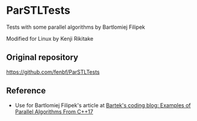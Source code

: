 # ParSTLTests

Tests with some parallel algorithms by Bartlomiej Filipek

Modified for Linux by Kenji Rikitake

## Original repository

<https://github.com/fenbf/ParSTLTests>

## Reference

* Use for Bartlomiej Filipek's article at [Bartek's coding blog: Examples of Parallel Algorithms From C++17](https://www.bfilipek.com/2018/06/parstl-tests.html)

